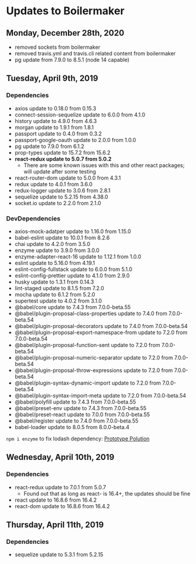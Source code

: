 # Updates to Boilermaker

## Monday, December 28th, 2020

-   removed sockets from boilermaker
-   removed travis.yml and travis.cli related content from boilermaker
-   pg update from 7.9.0 to 8.5.1 (node 14 capable)

## Tuesday, April 9th, 2019

### Dependencies

-   axios update to 0.18.0 from 0.15.3
-   connect-session-sequelize update to 6.0.0 from 4.1.0
-   history update to 4.9.0 from 4.6.3
-   morgan update to 1.9.1 from 1.8.1
-   passport update to 0.4.0 from 0.3.2
-   passport-google-oauth update to 2.0.0 from 1.0.0
-   pg update to 7.9.0 from 6.1.2
-   prop-types update to 15.7.2 from 15.6.2
-   **react-redux update to 5.0.7 from 5.0.2**
    -   There are some known issues with this and other react packages; will update after some testing
-   react-router-dom update to 5.0.0 from 4.3.1
-   redux update to 4.0.1 from 3.6.0
-   redux-logger update to 3.0.6 from 2.8.1
-   sequelize update to 5.2.15 from 4.38.0
-   socket.io update to 2.2.0 from 2.1.0

### DevDependencies

-   axios-mock-adatper update to 1.16.0 from 1.15.0
-   babel-eslint update to 10.0.1 from 8.2.6
-   chai update to 4.2.0 from 3.5.0
-   enzyme update to 3.9.0 from 3.0.0
-   enzyme-adapter-react-16 update to 1.12.1 from 1.0.0
-   eslint update to 5.16.0 from 4.19.1
-   eslint-config-fullstack update to 6.0.0 from 5.1.0
-   eslint-config-prettier update to 4.1.0 from 2.9.0
-   husky update to 1.3.1 from 0.14.3
-   lint-staged update to 8.1.5 from 7.2.0
-   mocha update to 6.1.2 from 5.2.0
-   supertest update to 4.0.2 from 3.1.0
-   @babel/core update to 7.4.3 from 7.0.0-beta.55
-   @babel/plugin-proposal-class-properties update to 7.4.0 from 7.0.0-beta.54
-   @babel/plugin-proposal-decorators update to 7.4.0 from 7.0.0-beta.54
-   @babel/plugin-proposal-export-namespace-from update to 7.2.0 from 7.0.0-beta.54
-   @babel/plugin-proposal-function-sent update to 7.2.0 from 7.0.0-beta.54
-   @babel/plugin-proposal-numeric-separator update to 7.2.0 from 7.0.0-beta.54
-   @babel/plugin-proposal-throw-expressions update to 7.2.0 from 7.0.0-beta.54
-   @babel/plugin-syntax-dynamic-import update to 7.2.0 from 7.0.0-beta.54
-   @babel/plugin-syntax-import-meta update to 7.2.0 from 7.0.0-beta.54
-   @babel/polyfill update to 7.4.3 from 7.0.0-beta.55
-   @babel/preset-env update to 7.4.3 from 7.0.0-beta.55
-   @babel/preset-react update to 7.0.0 from 7.0.0-beta.55
-   @babel/register update to 7.4.0 from 7.0.0-beta.55
-   babel-loader update to 8.0.5 from 8.0.0-beta.4

`npm i enzyme` to fix lodash dependency: [Prototype Polution](https://www.npmjs.com/advisories/782)

## Wednesday, April 10th, 2019

### Dependencies

-   react-redux update to 7.0.1 from 5.0.7
    -   Found out that as long as react- is 16.4+, the updates should be fine
-   react update to 16.8.6 from 16.4.2
-   react-dom update to 16.8.6 from 16.4.2

## Thursday, April 11th, 2019

### Dependencies

-   sequelize update to 5.3.1 from 5.2.15
